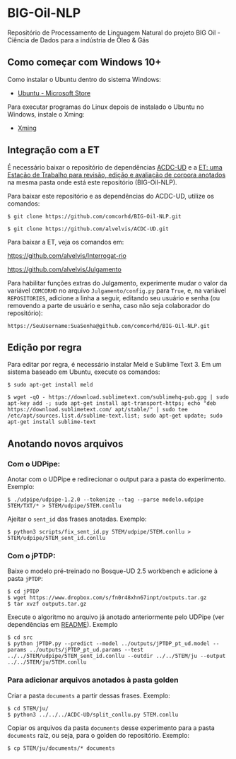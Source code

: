 # BIG-Oil-NLP
Repositório de Processamento de Linguagem Natural do projeto BIG Oil - Ciência de Dados para a indústria de Óleo & Gás

## Como começar com Windows 10+

Como instalar o Ubuntu dentro do sistema Windows:

- [Ubuntu - Microsoft Store](https://www.microsoft.com/pt-br/p/ubuntu/9nblggh4msv6)

Para executar programas do Linux depois de instalado o Ubuntu no Windows, instale o Xming:

- [Xming](https://sourceforge.net/projects/xming/)

## Integração com a ET

É necessário baixar o repositório de dependências [ACDC-UD](https://github.com/alvelvis/ACDC-UD) e a [ET: uma Estação de Trabalho para revisão, edição e avaliação de corpora anotados](http://comcorhd.letras.puc-rio.br/ET) na mesma pasta onde está este repositório (BIG-Oil-NLP).

Para baixar este repositório e as dependências do ACDC-UD, utilize os comandos:

    $ git clone https://github.com/comcorhd/BIG-Oil-NLP.git

    $ git clone https://github.com/alvelvis/ACDC-UD.git
    
Para baixar a ET, veja os comandos em:

https://github.com/alvelvis/Interrogat-rio

https://github.com/alvelvis/Julgamento

Para habilitar funções extras do Julgamento, experimente mudar o valor da variável `COMCORHD` no arquivo `Julgamento/config.py` para `True`, e, na variável `REPOSITORIES`, adicione a linha a seguir, editando seu usuário e senha (ou removendo a parte de usuário e senha, caso não seja colaborador do repositório):

    https://SeuUsername:SuaSenha@github.com/comcorhd/BIG-Oil-NLP.git

## Edição por regra

Para editar por regra, é necessário instalar Meld e Sublime Text 3. Em um sistema baseado em Ubuntu, execute os comandos:

    $ sudo apt-get install meld

    $ wget -qO - https://download.sublimetext.com/sublimehq-pub.gpg | sudo apt-key add -; sudo apt-get install apt-transport-https; echo "deb https://download.sublimetext.com/ apt/stable/" | sudo tee /etc/apt/sources.list.d/sublime-text.list; sudo apt-get update; sudo apt-get install sublime-text

## Anotando novos arquivos

### Com o UDPipe:

Anotar com o UDPipe e redirecionar o output para a pasta do experimento. Exemplo:

    $ ./udpipe/udpipe-1.2.0 --tokenize --tag --parse modelo.udpipe 5TEM/TXT/* > 5TEM/udpipe/5TEM.conllu

Ajeitar o `sent_id` das frases anotadas. Exemplo:

    $ python3 scripts/fix_sent_id.py 5TEM/udpipe/5TEM.conllu > 5TEM/udpipe/5TEM_sent_id.conllu

### Com o jPTDP:

Baixe o modelo pré-treinado no Bosque-UD 2.5 workbench e adicione à pasta `jPTDP`:

    $ cd jPTDP
    $ wget https://www.dropbox.com/s/fn0r48xhn67inpt/outputs.tar.gz
    $ tar xvzf outputs.tar.gz

Execute o algoritmo no arquivo já anotado anteriormente pelo UDPipe (ver dependências em [README](https://github.com/comcorhd/BIG-Oil-NLP/tree/master/jPTDP)). Exemplo

    $ cd src
    $ python jPTDP.py --predict --model ../outputs/jPTDP_pt_ud.model --params ../outputs/jPTDP_pt_ud.params --test ../../5TEM/udpipe/5TEM_sent_id.conllu --outdir ../../5TEM/ju --output ../../5TEM/ju/5TEM.conllu

### Para adicionar arquivos anotados à pasta golden

Criar a pasta `documents` a partir dessas frases. Exemplo:

    $ cd 5TEM/ju/
    $ python3 ../../../ACDC-UD/split_conllu.py 5TEM.conllu

Copiar os arquivos da pasta `documents` desse experimento para a pasta `documents` raíz, ou seja, para o golden do repositório. Exemplo:

    $ cp 5TEM/ju/documents/* documents